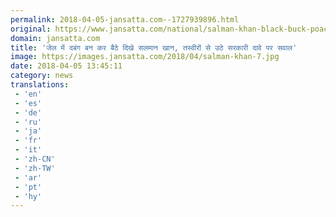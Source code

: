 ```yaml
---
permalink: 2018-04-05-jansatta.com--1727939896.html
original: https://www.jansatta.com/national/salman-khan-black-buck-poaching-case-verdict-picture-reveals-salman-khan-sitting-like-a-boss-in-jodhpur-central-jail/622639/
domain: jansatta.com
title: 'जेल में दबंग बन कर बैठे दिखे सलमान खान, तस्वीरों से उठे सरकारी दावे पर सवाल'
image: https://images.jansatta.com/2018/04/salman-khan-7.jpg
date: 2018-04-05 13:45:11
category: news
translations: 
 - 'en'
 - 'es'
 - 'de'
 - 'ru'
 - 'ja'
 - 'fr'
 - 'it'
 - 'zh-CN'
 - 'zh-TW'
 - 'ar'
 - 'pt'
 - 'hy'
---
```



